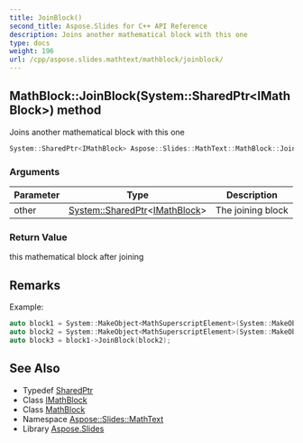 ```yaml
---
title: JoinBlock()
second_title: Aspose.Slides for C++ API Reference
description: Joins another mathematical block with this one
type: docs
weight: 196
url: /cpp/aspose.slides.mathtext/mathblock/joinblock/
---
```

## MathBlock::JoinBlock(System::SharedPtr\<IMathBlock\>) method


Joins another mathematical block with this one

```cpp
System::SharedPtr<IMathBlock> Aspose::Slides::MathText::MathBlock::JoinBlock(System::SharedPtr<IMathBlock> other) override
```


### Arguments

| Parameter | Type | Description |
| --- | --- | --- |
| other | [System::SharedPtr](../../../system/sharedptr/)\<[IMathBlock](../../imathblock/)\> | The joining block |

### Return Value

this mathematical block after joining
## Remarks



Example: 
```cpp
auto block1 = System::MakeObject<MathSuperscriptElement>(System::MakeObject<MathematicalText>(u"c"), System::MakeObject<MathematicalText>(u"2"))->Join(System::MakeObject<MathematicalText>(u"="));
auto block2 = System::MakeObject<MathSuperscriptElement>(System::MakeObject<MathematicalText>(u"a"), System::MakeObject<MathematicalText>(u"2"))->Join(System::MakeObject<MathematicalText>(u"+"))->Join(System::MakeObject<MathSuperscriptElement>(System::MakeObject<MathematicalText>(u"b"), System::MakeObject<MathematicalText>(u"2")));
auto block3 = block1->JoinBlock(block2);
```

## See Also

* Typedef [SharedPtr](../../system/sharedptr/)
* Class [IMathBlock](../imathblock/)
* Class [MathBlock](./)
* Namespace [Aspose::Slides::MathText](../)
* Library [Aspose.Slides](../../)